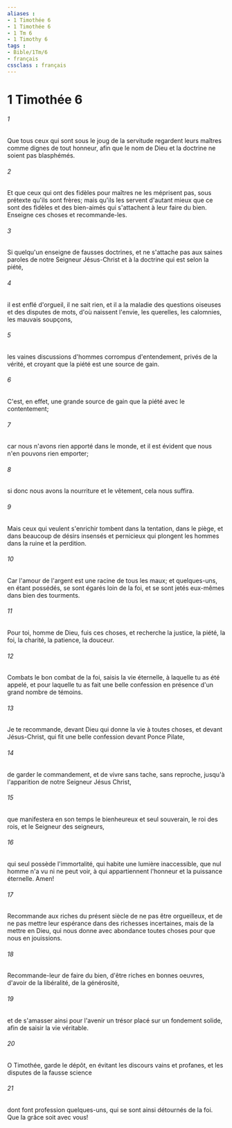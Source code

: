 ```yaml
---
aliases : 
- 1 Timothée 6
- 1 Timothée 6
- 1 Tm 6
- 1 Timothy 6
tags : 
- Bible/1Tm/6
- français
cssclass : français
---
```


# 1 Timothée 6

###### 1
Que tous ceux qui sont sous le joug de la servitude regardent leurs maîtres comme dignes de tout honneur, afin que le nom de Dieu et la doctrine ne soient pas blasphémés.
###### 2
Et que ceux qui ont des fidèles pour maîtres ne les méprisent pas, sous prétexte qu'ils sont frères; mais qu'ils les servent d'autant mieux que ce sont des fidèles et des bien-aimés qui s'attachent à leur faire du bien. Enseigne ces choses et recommande-les.
###### 3
Si quelqu'un enseigne de fausses doctrines, et ne s'attache pas aux saines paroles de notre Seigneur Jésus-Christ et à la doctrine qui est selon la piété,
###### 4
il est enflé d'orgueil, il ne sait rien, et il a la maladie des questions oiseuses et des disputes de mots, d'où naissent l'envie, les querelles, les calomnies, les mauvais soupçons,
###### 5
les vaines discussions d'hommes corrompus d'entendement, privés de la vérité, et croyant que la piété est une source de gain.
###### 6
C'est, en effet, une grande source de gain que la piété avec le contentement;
###### 7
car nous n'avons rien apporté dans le monde, et il est évident que nous n'en pouvons rien emporter;
###### 8
si donc nous avons la nourriture et le vêtement, cela nous suffira.
###### 9
Mais ceux qui veulent s'enrichir tombent dans la tentation, dans le piège, et dans beaucoup de désirs insensés et pernicieux qui plongent les hommes dans la ruine et la perdition.
###### 10
Car l'amour de l'argent est une racine de tous les maux; et quelques-uns, en étant possédés, se sont égarés loin de la foi, et se sont jetés eux-mêmes dans bien des tourments.
###### 11
Pour toi, homme de Dieu, fuis ces choses, et recherche la justice, la piété, la foi, la charité, la patience, la douceur.
###### 12
Combats le bon combat de la foi, saisis la vie éternelle, à laquelle tu as été appelé, et pour laquelle tu as fait une belle confession en présence d'un grand nombre de témoins.
###### 13
Je te recommande, devant Dieu qui donne la vie à toutes choses, et devant Jésus-Christ, qui fit une belle confession devant Ponce Pilate,
###### 14
de garder le commandement, et de vivre sans tache, sans reproche, jusqu'à l'apparition de notre Seigneur Jésus Christ,
###### 15
que manifestera en son temps le bienheureux et seul souverain, le roi des rois, et le Seigneur des seigneurs,
###### 16
qui seul possède l'immortalité, qui habite une lumière inaccessible, que nul homme n'a vu ni ne peut voir, à qui appartiennent l'honneur et la puissance éternelle. Amen!
###### 17
Recommande aux riches du présent siècle de ne pas être orgueilleux, et de ne pas mettre leur espérance dans des richesses incertaines, mais de la mettre en Dieu, qui nous donne avec abondance toutes choses pour que nous en jouissions.
###### 18
Recommande-leur de faire du bien, d'être riches en bonnes oeuvres, d'avoir de la libéralité, de la générosité,
###### 19
et de s'amasser ainsi pour l'avenir un trésor placé sur un fondement solide, afin de saisir la vie véritable.
###### 20
O Timothée, garde le dépôt, en évitant les discours vains et profanes, et les disputes de la fausse science
###### 21
dont font profession quelques-uns, qui se sont ainsi détournés de la foi. Que la grâce soit avec vous!
